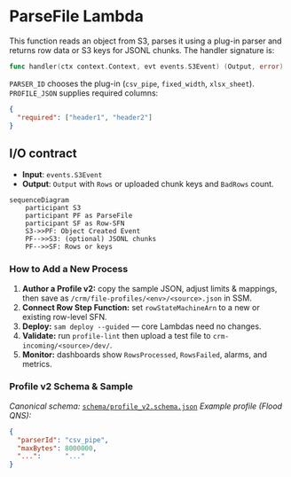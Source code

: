 # ParseFile Lambda

This function reads an object from S3, parses it using a plug-in parser and returns
row data or S3 keys for JSONL chunks. The handler signature is:

```go
func handler(ctx context.Context, evt events.S3Event) (Output, error)
```

`PARSER_ID` chooses the plug-in (`csv_pipe`, `fixed_width`, `xlsx_sheet`).
`PROFILE_JSON` supplies required columns:

```json
{
  "required": ["header1", "header2"]
}
```

## I/O contract
- **Input**: `events.S3Event`
- **Output**: `Output` with `Rows` or uploaded chunk keys and `BadRows` count.

```mermaid
sequenceDiagram
    participant S3
    participant PF as ParseFile
    participant SF as Row-SFN
    S3->>PF: Object Created Event
    PF-->>S3: (optional) JSONL chunks
    PF-->>SF: Rows or keys
```

### How to Add a New Process
1. **Author a Profile v2:** copy the sample JSON, adjust limits & mappings, then save as `/crm/file-profiles/<env>/<source>.json` in SSM.
2. **Connect Row Step Function:** set `rowStateMachineArn` to a new or existing row-level SFN.
3. **Deploy:** `sam deploy --guided` — core Lambdas need no changes.
4. **Validate:** run `profile-lint` then upload a test file to `crm-incoming/<source>/dev/`.
5. **Monitor:** dashboards show `RowsProcessed`, `RowsFailed`, alarms, and metrics.

### Profile v2 Schema & Sample
*Canonical schema:* [`schema/profile_v2.schema.json`](../../schema/profile_v2.schema.json)
*Example profile (Flood QNS):*
```json
{
  "parserId": "csv_pipe",
  "maxBytes": 8000000,
  "...":      "..."
}
```

